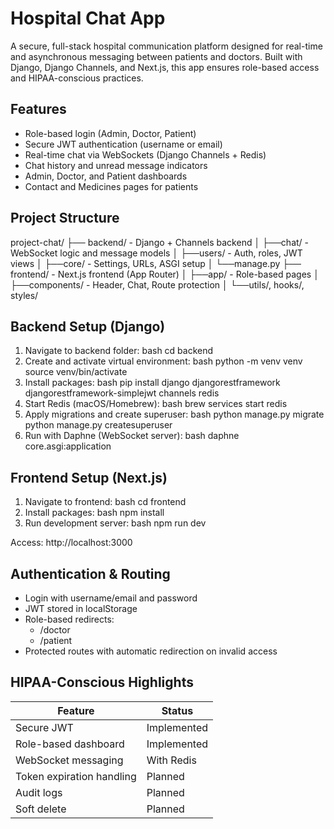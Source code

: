 # Hospital Chat App
A secure, full-stack hospital communication platform designed for real-time and asynchronous messaging between patients and doctors. Built with Django, Django Channels, and Next.js, this app ensures role-based access and HIPAA-conscious practices.

## Features
* Role-based login (Admin, Doctor, Patient)
* Secure JWT authentication (username or email)
* Real-time chat via WebSockets (Django Channels + Redis)
* Chat history and unread message indicators
* Admin, Doctor, and Patient dashboards
* Contact and Medicines pages for patients

## Project Structure
project-chat/
├── backend/                - Django + Channels backend
│   ├──chat/               - WebSocket logic and message models
│   ├──users/              - Auth, roles, JWT views
│   ├──core/               - Settings, URLs, ASGI setup
│   └──manage.py
├── frontend/               - Next.js frontend (App Router)
│   ├──app/                - Role-based pages
│   ├──components/         - Header, Chat, Route protection
│   └──utils/, hooks/, styles/

## Backend Setup (Django)
1. Navigate to backend folder:
   bash
   cd backend
2. Create and activate virtual environment:
   bash
   python -m venv venv
   source venv/bin/activate
3. Install packages:
   bash
   pip install django djangorestframework djangorestframework-simplejwt channels redis
4. Start Redis (macOS/Homebrew):
   bash
   brew services start redis
5. Apply migrations and create superuser:
   bash
   python manage.py migrate
   python manage.py createsuperuser
6. Run with Daphne (WebSocket server):
   bash
   daphne core.asgi:application

## Frontend Setup (Next.js)

1. Navigate to frontend:
   bash
   cd frontend
2. Install packages:
   bash
   npm install
3. Run development server:
   bash
   npm run dev

Access: http://localhost:3000

## Authentication & Routing
* Login with username/email and password
* JWT stored in localStorage
* Role-based redirects:
  - /doctor
  - /patient
* Protected routes with automatic redirection on invalid access

## HIPAA-Conscious Highlights

| Feature                   | Status       |
|---------------------------|--------------|
| Secure JWT                | Implemented
| Role-based dashboard      | Implemented
| WebSocket messaging       | With Redis
| Token expiration handling | Planned
| Audit logs                | Planned
| Soft delete               | Planned
